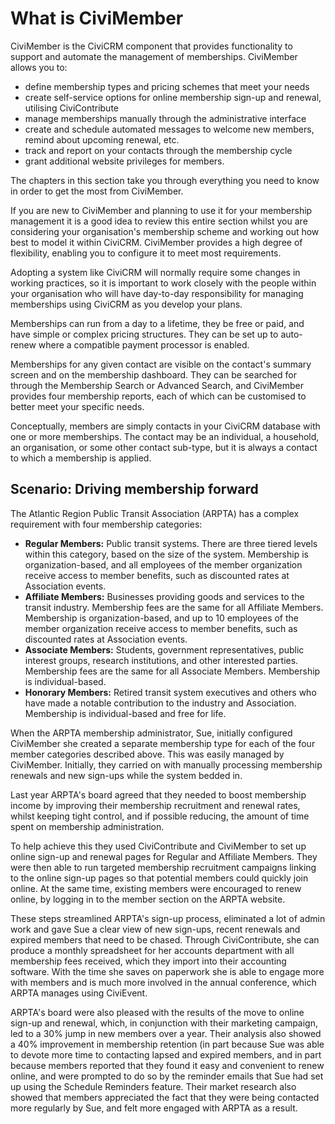 # What is CiviMember

CiviMember is the CiviCRM component that provides functionality to
support and automate the management of memberships. CiviMember allows
you to:

-   define membership types and pricing schemes that meet your needs
-   create self-service options for online membership sign-up and
    renewal, utilising CiviContribute
-   manage memberships manually through the administrative interface
-   create and schedule automated messages to welcome new members,
    remind about upcoming renewal, etc.
-   track and report on your contacts through the membership cycle 
-   grant additional website privileges for members.

The chapters in this section take you through everything you need to
know in order to get the most from CiviMember.

If you are new to CiviMember and planning to use it for your membership
management it is a good idea to review this entire section whilst you
are considering your organisation's membership scheme and working out
how best to model it within CiviCRM. CiviMember provides a high degree
of flexibility, enabling you to configure it to meet most requirements.

Adopting a system like CiviCRM will normally require some changes in
working practices, so it is important to work closely with the people
within your organisation who will have day-to-day responsibility for
managing memberships using CiviCRM as you develop your plans.

Memberships can run from a day to a lifetime, they be free or paid, and
have simple or complex pricing structures. They can be set up to
auto-renew where a compatible payment processor is enabled.

Memberships for any given contact are visible on the contact's summary
screen and on the membership dashboard. They can be searched for through
the Membership Search or Advanced Search, and CiviMember provides four
membership reports, each of which can be customised to better meet your
specific needs.

Conceptually, members are simply contacts in your CiviCRM database with
one or more memberships. The contact may be an individual, a household,
an organisation, or some other contact sub-type, but it is always a
contact to which a membership is applied.

## Scenario: Driving membership forward

The Atlantic Region Public Transit Association (ARPTA) has a complex
requirement with four membership categories:

-   **Regular Members:** Public transit systems. There are three tiered
    levels within this category, based on the size of the system.
    Membership is organization-based, and all employees of the member
    organization receive access to member benefits, such as discounted
    rates at Association events.
-   **Affiliate Members:** Businesses providing goods and services to
    the transit industry. Membership fees are the same for all Affiliate
    Members. Membership is organization-based, and up to 10 employees of
    the member organization receive access to member benefits, such as
    discounted rates at Association events.
-   **Associate Members:** Students, government representatives, public
    interest groups, research institutions, and other interested
    parties. Membership fees are the same for all Associate Members.
    Membership is individual-based.
-   **Honorary Members:** Retired transit system executives and others
    who have made a notable contribution to the industry and
    Association. Membership is individual-based and free for life.

When the ARPTA membership administrator, Sue, initially configured
CiviMember she created a separate membership type for each of the four
member categories described above. This was easily managed by
CiviMember. Initially, they carried on with manually processing
membership renewals and new sign-ups while the system bedded in. 

Last year ARPTA's board agreed that they needed to boost membership
income by improving their membership recruitment and renewal rates,
whilst keeping tight control, and if possible reducing, the amount of
time spent on membership administration.

To help achieve this they used CiviContribute and CiviMember to set up
online sign-up and renewal pages for Regular and Affiliate Members. They
were then able to run targeted membership recruitment campaigns linking
to the online sign-up pages so that potential members could quickly join
online. At the same time, existing members were encouraged to renew
online, by logging in to the member section on the ARPTA website.

These steps streamlined ARPTA's sign-up process, eliminated a lot of
admin work and gave Sue a clear view of new sign-ups, recent renewals
and expired members that need to be chased. Through CiviContribute, she
can produce a monthly spreadsheet for her accounts department with all
membership fees received, which they import into their accounting
software. With the time she saves on paperwork she is able to engage
more with members and is much more involved in the annual conference,
which ARPTA manages using CiviEvent.

ARPTA's board were also pleased with the results of the move to online
sign-up and renewal, which, in conjunction with their marketing
campaign, led to a 30% jump in new members over a year. Their analysis
also showed a 40% improvement in membership retention (in part because
Sue was able to devote more time to contacting lapsed and expired
members, and in part because members reported that they found it easy
and convenient to renew online, and were prompted to do so by the
reminder emails that Sue had set up using the Schedule Reminders
feature. Their market research also showed that members appreciated the
fact that they were being contacted more regularly by Sue, and felt more
engaged with ARPTA as a result.
